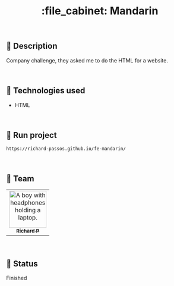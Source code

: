 <h1 align="center">:file_cabinet: Mandarin</h1>

<br>

## :memo: Description
Company challenge, they asked me to do the HTML for a website.

<br>

## :wrench: Technologies used
* HTML

<br>

## :rocket: Run project
```
https://richard-passos.github.io/fe-mandarin/
```

<br>

## :handshake: Team
<table>
  <tr>
    <td align="center">
      <a href="https://github.com/Richard-Passos">
        <img src="https://img.freepik.com/vetores-premium/desenho-de-desenho-animado-de-um-programador_29937-8176.jpg" width="100px;" alt="A boy with headphones holding a laptop."/><br>
        <sub>
          <b>Richard P</b>
        </sub>
      </a>
    </td>
  </tr>
</table>

<br>

## :dart: Status
Finished
